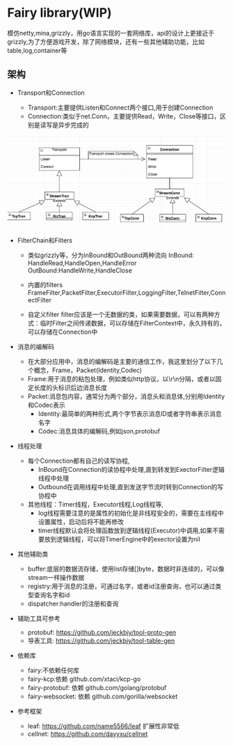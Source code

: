 # Fairy library(WIP)

模仿netty,mina,grizzly，用go语言实现的一套网络库，api的设计上更接近于grizzly,为了方便游戏开发，除了网络模块，还有一些其他辅助功能，比如table,log,container等

## 架构
* Transport和Connection

    - Transport:主要提供Listen和Connect两个接口,用于创建Connection
    - Connection:类似于net.Conn，主要提供Read，Write，Close等接口，区别是读写是异步完成的

 ![Tran和Conn](doc/tran-conn.png)

 * FilterChain和Filters
    - 类似grizzly等，分为InBound和OutBound两种流向
    InBound: HandleRead,HandleOpen,HandleError
    OutBound:HandleWrite,HandleClose
 
    - 内置的filters
    FrameFilter,PacketFilter,ExecutorFilter,LoggingFilter,TelnetFilter,ConnectFilter
    - 自定义filter
    filter应该是一个无数据的类，如果需要数据，可以有两种方式：临时Filter之间传递数据，可以存储在FilterContext中，永久持有的，可以存储在Connection中

 * 消息的编解码
    - 在大部分应用中，消息的编解码是主要的通信工作，我这里划分了以下几个概念，Frame，Packet(Identity,Codec)
    - Frame:用于消息的粘包处理，例如类似http协议，以\r\n分隔，或者以固定长度的头标识后边消息长度
    - Packet:消息包内容，通常分为两个部分，消息头和消息体,分别用Identity和Codec表示
        - Identity:最简单的两种形式,两个字节表示消息ID或者字符串表示消息名字
        - Codec:消息具体的编解码,例如json,protobuf

 * 线程处理
    - 每个Connection都有自己的读写协程,
        - InBound在Connection的读协程中处理,直到转发到ExectorFilter逻辑线程中处理
        - Outbound在调用线程中处理,直到发送字节流时转到Connection的写协程中
    - 其他线程：Timer线程，Executor线程,Log线程等,
        - log线程需要注意的是属性的初始化是非线程安全的，需要在主线程中设置属性，启动后将不能再修改
        - timer线程默认会将处理函数放到逻辑线程(Executor)中调用,如果不需要放到逻辑线程，可以将TimerEngine中的exector设置为nil

* 其他辅助类
    - buffer:底层的数据流存储，使用list存储[]byte，数据时非连续的，可以像stream一样操作数据
    - registry:用于消息的注册，可通过名字，或者id注册查询，也可以通过类型查询名字和id
    - dispatcher:handler的注册和查询

* 辅助工具可参考
    - protobuf: https://github.com/jeckbjy/tool-proto-gen
    - 导表工具:  https://github.com/jeckbjy/tool-table-gen

* 依赖库
    - fairy:不依赖任何库
    - fairy-kcp:依赖 github.com/xtaci/kcp-go
    - fairy-protobuf: 依赖 github.com/golang/protobuf
    - fairy-websocket: 依赖 github.com/gorilla/websocket

* 参考框架
    - leaf: https://github.com/name5566/leaf 扩展性非常低
    - cellnet: https://github.com/davyxu/cellnet 

